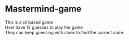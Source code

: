 # Mastermind-game

This is a cli based game<br>
User have 12 guesses to play the game<br>
They can keep guessing with clues to find the correct code.
